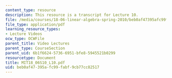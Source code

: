 ```yaml
---
content_type: resource
description: This resource is a transcript for Lecture 10.
file: /media/courses/18-06-linear-algebra-spring-2010/beb0af47395afc99fabf9cb77cc82517_MIT18_06S10_L10.pdf
file_type: application/pdf
learning_resource_types:
- Lecture Videos
ocw_type: OCWFile
parent_title: Video Lectures
parent_type: CourseSection
parent_uid: 6b1f6624-5736-6951-bfe8-5945521b0299
resourcetype: Document
title: MIT18_06S10_L10.pdf
uid: beb0af47-395a-fc99-fabf-9cb77cc82517
---
```

